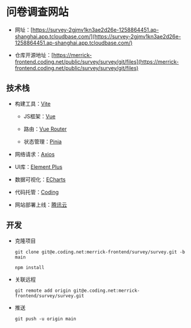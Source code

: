 
# 问卷调查网站

- 网址：[https://survey-2gjmv1kn3ae2d26e-1258864451.ap-shanghai.app.tcloudbase.com/](https://survey-2gjmv1kn3ae2d26e-1258864451.ap-shanghai.app.tcloudbase.com/)

- 仓库开源地址：[https://merrick-frontend.coding.net/public/survey/survey/git/files](https://merrick-frontend.coding.net/public/survey/survey/git/files)

## 技术栈

- 构建工具：[Vite](https://cn.vitejs.dev/)

    - JS框架：[Vue](https://cn.vuejs.org/)

    - 路由：[Vue Router](https://router.vuejs.org/zh/)

    - 状态管理：[Pinia](https://pinia.web3doc.top/)

- 网络请求：[Axios](https://www.axios-http.cn/)

- UI库：[Element Plus](https://element-plus.gitee.io/zh-CN/)

- 数据可视化：[ECharts](https://echarts.apache.org/zh/index.html)

- 代码托管：[Coding](https://coding.net/)

- 网站部署上线：[腾讯云](https://cloud.tencent.com/)

## 开发

- 克隆项目

    `git clone git@e.coding.net:merrick-frontend/survey/survey.git -b main`

    `npm install`

- 关联远程

    `git remote add origin git@e.coding.net:merrick-frontend/survey/survey.git`

- 推送

    `git push -u origin main`
